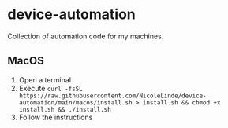# device-automation

Collection of automation code for my machines.

## MacOS

1. Open a terminal
2. Execute `curl -fsSL https://raw.githubusercontent.com/NicoleLinde/device-automation/main/macos/install.sh > install.sh && chmod +x install.sh && ./install.sh`
3. Follow the instructions
